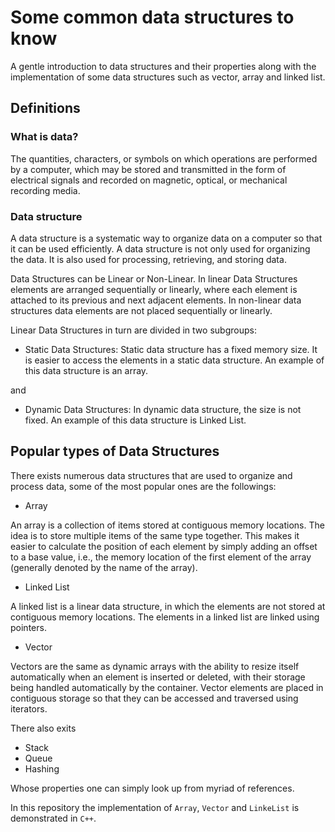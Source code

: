 # Some common data structures to know
A gentle introduction to data structures and their properties along with the implementation of some data structures such as vector, array and linked list.

## Definitions
### What is data?
The quantities, characters, or symbols on which operations are performed by a computer, which may be stored and transmitted in the form of electrical signals and recorded on magnetic, optical, or mechanical recording media.

### Data structure
A data structure is a systematic way to organize data on a computer so that it can be used efficiently. A data structure is not only used for organizing the data. It is also used for processing, retrieving, and storing data. 

Data Structures can be Linear or Non-Linear. In linear Data Structures elements are arranged sequentially or linearly, where each element is attached to its previous and next adjacent elements. In non-linear data structures data elements are not placed sequentially or linearly. 

Linear Data Structures in turn are divided in two subgroups:
* Static Data Structures: Static data structure has a fixed memory size. It is easier to access the elements in a static data structure. An example of this data structure is an array.

 and 

* Dynamic Data Structures: In dynamic data structure, the size is not fixed. An example of this data structure is Linked List.

## Popular types of Data Structures
There exists numerous data structures that are used to organize and process data, some of the most popular ones are the followings:
* Array

An array is a collection of items stored at contiguous memory locations. The idea is to store multiple items of the same type together. This makes it easier to calculate the position of each element by simply adding an offset to a base value, i.e., the memory location of the first element of the array (generally denoted by the name of the array).
* Linked List

A linked list is a linear data structure, in which the elements are not stored at contiguous memory locations. The elements in a linked list are linked using pointers.
* Vector

Vectors are the same as dynamic arrays with the ability to resize itself automatically when an element is inserted or deleted, with their storage being handled automatically by the container. Vector elements are placed in contiguous storage so that they can be accessed and traversed using iterators.

There also exits
* Stack
* Queue
* Hashing

Whose properties one can simply look up from myriad of references.

In this repository the implementation of `Array`, `Vector` and `LinkeList` is demonstrated in `C++`.